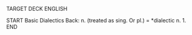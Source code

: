 TARGET DECK
ENGLISH

START
Basic
Dialectics
Back: n. (treated as sing. Or pl.) = *dialectic n. 1.
END
